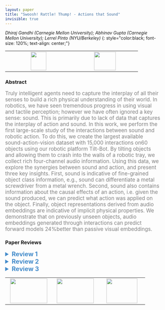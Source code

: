```yaml
---
layout: paper
title: "Swoosh! Rattle! Thump! - Actions that Sound"
invisible: true
---
```

*Dhiraj Gandhi (Carnegie Mellon University); Abhinav Gupta (Carnegie Mellon University); Lerrel Pinto (NYU/Berkeley)*
{: style="color:black; font-size: 120%; text-align: center;"}

<table width="20%"> <tr>
<td style="width: 20%; text-align: center;"><a href="http://www.roboticsproceedings.org/rss16/p002.pdf"><img src="{{ site.baseurl }}/images/paper_link.png"
width = "50"  height = "60"/> </a> </td>

<td style="width: 20%; text-align: center;"><a href="nan"><img src="{{ site.baseurl }}/images/pheedloop_link.png"
width = "70"  height = "60"/> </a> </td>

</tr></table>

### Abstract
<html><p style="color:gray; font-size: 120%; text-align: justified;">
Truly intelligent agents need to capture the interplay of all their senses to build a rich physical understanding of their world.  In  robotics,  we  have  seen  tremendous  progress  in  using visual  and  tactile  perception;  however  we  have  often  ignored  a key  sense:  sound.  This  is  primarily  due  to  lack  of  data  that captures  the  interplay  of  action  and  sound.  In  this  work,  we perform  the  first  large-scale  study  of  the  interactions  between sound  and  robotic  action.  To  do  this,  we  create  the  largest available sound-action-vision dataset with 15,000 interactions on60 objects using our robotic platform Tilt-Bot. By tilting objects and  allowing  them  to  crash  into  the  walls  of  a  robotic  tray,  we collect  rich  four-channel  audio  information.  Using  this  data,  we explore  the  synergies  between  sound  and  action,  and  present three   key   insights.   First,   sound   is   indicative   of   fine-grained object  class  information,  e.g.,  sound  can  differentiate  a  metal screwdriver  from  a  metal  wrench.  Second,  sound  also  contains information  about  the  causal  effects  of  an  action,  i.e.  given  the sound  produced,  we  can  predict  what  action  was  applied  on the  object.  Finally,  object  representations  derived  from  audio embeddings  are  indicative  of  implicit  physical  properties.  We demonstrate that on previously unseen objects, audio embeddings generated through interactions can predict forward models 24%better  than  passive  visual  embeddings.
</p></html>

### Paper Reviews
<details><summary style="font-size:20px; color:#438BCA; cursor: pointer;"><b> Review 1</b></summary>
<p style="color:gray; font-size: 120%; text-align: justified; white-space: pre-line">
This paper provides insights on the importance of using sound for object classification, inverse and forward model predictions. To do this, the paper first present the data collection procedure used to sound-action-vision dataset available with 15,000 interactions on over 60 objects using a Sawyer robot. Then this dataset is used to explore explore the synergy between sound and action to gain insight into what sound can be used for. The paper reports on a number of evaluations including 1) object classification, 2) inverse-model learning, 3) multi-task audio embedding learning, 4) few shot learning, and 5) forward model learning.

Pros:
* The insights provided in the paper are very useful for the research community.
* Relatively thorough experimental evaluation.
* The authors mentioned they are planning to open-source the dataset.
* The paper is easy to read.

Cons:
* The distributions of the objects are not described in the paper. Although some of the objects used for data collection are shown in Fig 4, but this is quite an important aspect of the paper that needs to be described in more details. Specifically, these distributions should be reported for both training and test datasets:
  1) Object distribution based on MATERIAL (e.g. metal, plastic, glass, ...).
  2) Object distribution based on SHAPE (e.g. small, medium, large).
  3) Object distribution based on WEIGHT (e.g. light, medium, heavy).
  4) Object distribution based on HARDNESS (e.g. soft, firm, hard).
It would be also interesting to report on the accuracy based on these distributions. This might provide more insights on the effectiveness or in-effectiveness of using sound based on the object category.

* Some claims in the paper are too generic and not well-supported and should be tuned-down. For example:
(1) In Section IV-B: " This shows that audio data contains fine-grained information about objects.  Although ...,  our results show for the first time (to our knowledge) that audio information generated through action gives instance-level information like screwdriver, scissor, tennis ball etc" Though I believe this claim for the limited object dataset considered in this paper, one should avoid over-generalizing the results. 

(2) Although the collected dataset is useful for research, it is not a representative of real-life scenarios a robot may face. The proposed setup makes a number of exaggerated movements that produces loud noise. This plays an important role in improving the results in using sound. The paper briefly reports an experiment along this line in Section IV-G, however, this section is not well described missing critical details such objects being used and more thorough quantitative experiments.

Suggestions:
- The paper provides comparison with a visual-only baseline. I am wondering how much one may gain by using audio-vision vs force-vision. The latter refers to the case where one may use to force/torque value from contact to infer information.

- Kids used toys with exaggerated noise to build their sound-action synergy. But, when they grow they could use the built skill during childhood in their adulthood. I was wondering if you could use the knowledge gained by tilt-bot robot and apply it to the pushing experiment?

Further comments:
- Please provide details on the action distribution used to tilt the box.
- Section IV-C: It seems the visual model does a better generalization from seen to unseen objects compared to an audio model. Please elaborate this in the paper.
- Fig 6: Some of the action prediction in Fig 6 are pretty off. This need to be discussed in the paper.
- Fig 2 is missing in the paper.
- What if you tilt the box but the object doesn't hit the wall (though does a small movement)? Do you still use this data?
- There is a typo in the caption of Fig 6: "For each for images, ..."
- Table 1: What does the arrow up and down correspond to? I assume it means whether a higher or lower value is desired. Please clarify this in the caption.
</p> </details>

<details><summary style="font-size:20px; color:#438BCA; cursor: pointer;"><b> Review 2</b></summary>
<p style="color:gray; font-size: 120%; text-align: justified; white-space: pre-line">
Overall comments: The submission is highly original. I do not know of any other work aiming to provide an open-sourced dataset that includes action, vision and sound. I believe such a dataset would be useful to the robotics community, as well as other communities more specifically interested in sound.

There is room for improvement in the quality of the submission on the experimental side. As a dataset paper, I think it is very strong. However, the authors do not provide convincing experiments to show that sound is a useful perceptual input above vision. I give several specific points of (hopefully constructive) criticism on this below.

Nitpicky writing points for the introduction
“A truly intelligent agent would need to capture the interplay of all the three senses to build a physical understanding of the world.”
--this really is not obviously true. Many truly intelligent humans and animals lack at least one sense, sometimes two, and are still capable of understanding the physical world. Consider removing this sentence, as I don’t think it is needed to still underscore the importance of sound as a sense.

Consider splitting related work into two sections: one that is about datasets (and prior datasets), and one about how sound can be successfully leveraged for different tasks. As it currently reads, these two are conflated, as previous methods are mentioned that also introduce both datasets and applications, but their differences are only mentioned in the dataset axis but not the applications axis. “Multi-modal learning with sound” as a section should only compare to the application axis of previous work - the dataset section can separately compare to datasets in previous work.

Constructive criticism for experiments:
General criticism: not nearly enough detail is provided in the paper to be able to replicate any of the experiments. Architectures for the models are not described, there is no mention of how the models are trained, and hyperparameters are ignored. As it stands, this paper could not be reproduced by a reader.

Fine-grained audio classification:
--The authors state that they create a dataset by taking 80% of their data and testing on a held out set of 20% of their data, for each object. They provide a random embedding baseline, but not the standard “nearest neighbours in pixel space” baseline. Without this nearest neighbours baseline (in pixel space), it is difficult to get a sense of how difficult this problem is. This is a common baseline for other perceptual datasets.

Inverse model learning
--In Figure 6, it would be helpful to see for these same examples what the predictions from the “vision-only” model are. In addition, how much sound is being provided as input? Is it from the full 4 seconds? If so, it seems that a fair comparison might be to provide the full 4 second video from the visual domain, which I would expect could perform better than using the sound.

Multi-task audio embedding learning 
--The authors first say that “training is performed on set A objects, while testing is done on set A held-out interactions and unseen set B objects”. However, they then go on to say that they see performance improvements from 73.8% to 78.6% when training on the set A objects only, and 76.1 to 79.5 when training on both set A and set B objects. If you were training on set A and set B objects, what was being tested?
--for the inverse-model learning, is joint learning performed on both set A and set B? If so, it’s not surprising that you see improvement for set B regression but not set A. This needs to be stated more clearly in the manuscript. Similarly, when comparing to the visual baseline, it seems like the authors are just reporting the previous number that did not use joint training on both tasks. If you would like to compare to this baseline, it should also be jointly trained with the classification task.
--Figure 8 could be improved or possibly removed. Perhaps color coding by physical similarity would help the visualization. At the moment, it’s not clear that physically different objects are well separated in the embedding space since the colors don’t represent a gradient along any property.

Few-shot learning
--The authors say they use a nearest neighbours method to perform few-shot learning. How many neighbours are used?
--The authors show that using a ResNet embedding does better than the audio embeddings by a wide margin. Was any fine-tuning done to the ResNet?

Forward model learning. 
--Authors say that audio embedding is based on a random interaction. Is this random interaction *significantly different* from the action that is then input to the forward model for prediction? The figure suggests these are in the same general direction, and it would be helpful to know how the accuracy varies as a function of the similarity between the “probe” action and the predicted action.
--I am particularly concerned about this because of how badly the ResNet performs, even though it did a *much* better job at few-shot object classification in the previous section. Since the oracle is doing very well, and is defined as using the true “class” label, I would have expected that the method which most accurately captures the class would perform best in this task. However, the ResNet, which performs much better than the audio embeddings, is somehow worse for forward model prediction. Could the authors comment on why this is?

Overall, I think this dataset will be a nice contribution to the community, but the paper as it is currently written does not perform clear experiments to show that audio is necessary above and beyond visual information. If the authors can address the criticisms above, I believe the paper could be improved and would help spur the adoption of this dataset within the community.
</p> </details>

<details><summary style="font-size:20px; color:#438BCA; cursor: pointer;"><b> Review 3</b></summary>
<p style="color:gray; font-size: 120%; text-align: justified; white-space: pre-line">
This is a very nice, very clear paper. It makes a compelling case for the value of the provided dataset for research, the value of using joint sensory inputs in embeddings, and that achieving some degree of generalization from audio data is actually attainable without a large amount of data/modeling/engineering. This last point is a bit surprising, and opens up new research directions (how much generalization? can we use 'pretrained' audio embeddings?
</p> </details>

<table width="100%"><tr><td style="width: 30%; text-align: center;"><a href="{{ site.baseurl }}/program/papers/1"> <img src="{{ site.baseurl }}/images/previous_icon.png" width = "120"  height = "80"/> </a> </td>

<td style="width: 30%; text-align: center;"><a href="{{ site.baseurl }}/program/papers"> <img src="{{ site.baseurl }}/images/overview_icon.png" width = "120"  height = "80"/> </a> </td> 

<td style="width: 30%; text-align: center;"><a href="{{ site.baseurl }}/program/papers/3"> <img src="{{ site.baseurl }}/images/next_icon.png" width = "100"  height = "80"/> </a> </td> 

</tr></table>

